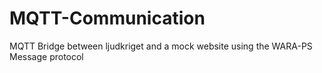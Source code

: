 # MQTT-Communication
MQTT Bridge between ljudkriget and a mock website using the WARA-PS Message protocol
